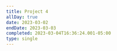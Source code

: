 ```yaml
---
title: Project 4
allDay: true
date: 2023-03-02
endDate: 2023-03-03
completed: 2023-03-04T16:36:24.001-05:00
type: single
---
```

